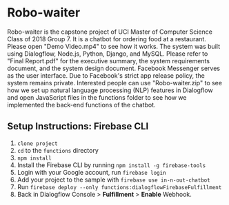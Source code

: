 # Robo-waiter

Robo-waiter is the capstone project of UCI Master of Computer Science Class of 2018 Group 7. It is a chatbot for ordering food at a restaurant. Please open "Demo Video.mp4" to see how it works. The system was built using Dialogflow, Node.js, Python, Django, and MySQL. Please refer to "Final Report.pdf" for the executive summary, the system requirements document, and the system design document. Facebook Messenger serves as the user interface. Due to Facebook's strict app release policy, the system remains private. Interested people can use "Robo-waiter.zip" to see how we set up natural language processing (NLP) features in Dialogflow and open JavaScript files in the functions folder to see how we implemented the back-end functions of the chatbot. 

## Setup Instructions: Firebase CLI

1. `clone project`
2. `cd` to the `functions` directory
3. `npm install`
4. Install the Firebase CLI by running `npm install -g firebase-tools`
5. Login with your Google account, run `firebase login`
6. Add your project to the sample with `firebase use in-n-out-chatbot`
7. Run `firebase deploy --only functions:dialogflowFirebaseFulfillment`
8. Back in Dialogflow Console > **Fulfillment** > **Enable** Webhook.
